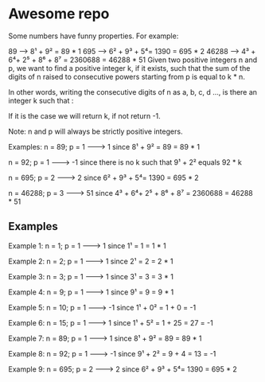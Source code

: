 # Awesome repo

Some numbers have funny properties. For example:

89 --> 8¹ + 9² = 89 * 1
695 --> 6² + 9³ + 5⁴= 1390 = 695 * 2
46288 --> 4³ + 6⁴+ 2⁵ + 8⁶ + 8⁷ = 2360688 = 46288 * 51
Given two positive integers n and p, we want to find a positive integer k, if it exists, such that the sum of the digits of n raised to consecutive powers starting from p is equal to k * n.

In other words, writing the consecutive digits of n as a, b, c, d ..., is there an integer k such that :


If it is the case we will return k, if not return -1.

Note: n and p will always be strictly positive integers.

Examples:
n = 89; p = 1 ---> 1 since 8¹ + 9² = 89 = 89 * 1

n = 92; p = 1 ---> -1 since there is no k such that 9¹ + 2² equals 92 * k

n = 695; p = 2 ---> 2 since 6² + 9³ + 5⁴= 1390 = 695 * 2

n = 46288; p = 3 ---> 51 since 4³ + 6⁴+ 2⁵ + 8⁶ + 8⁷ = 2360688 = 46288 * 51


## Examples

Example 1:
n = 1; p = 1 ---> 1 since 1¹ = 1 = 1 * 1

Example 2:
n = 2; p = 1 ---> 1 since 2¹ = 2 = 2 * 1

Example 3:
n = 3; p = 1 ---> 1 since 3¹ = 3 = 3 * 1

Example 4:
n = 9; p = 1 ---> 1 since 9¹ = 9 = 9 * 1

Example 5:
n = 10; p = 1 ---> -1 since 1¹ + 0² = 1 + 0 = -1

Example 6:
n = 15; p = 1 ---> 1 since 1¹ + 5² = 1 + 25 = 27 = -1

Example 7:
n = 89; p = 1 ---> 1 since 8¹ + 9² = 89 = 89 * 1

Example 8:
n = 92; p = 1 ---> -1 since 9¹ + 2² = 9 + 4 = 13 = -1

Example 9:
n = 695; p = 2 ---> 2 since 6² + 9³ + 5⁴= 1390 = 695 * 2